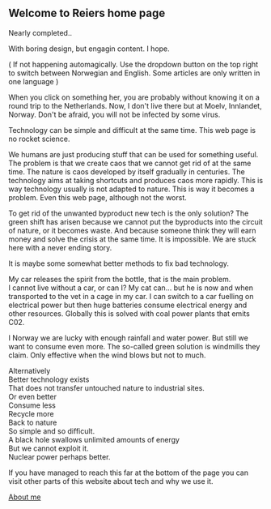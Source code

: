 ## Welcome to Reiers home page

Nearly completed..

With boring design, but engagin content. I hope.

( If not happening automagically.
Use the dropdown button on the top right to switch between Norwegian and English.
Some articles are only written in one language )

When you click on something her, 
you are probably without knowing it on a round trip to the Netherlands.
Now, I don't live there but at Moelv, Innlandet, Norway.
Don't be afraid, you will not be infected by some virus.  

Technology can be simple and difficult at the same time.
This web page is no rocket science.

We humans are just producing stuff that can be used for something useful.
The problem is that we create caos that we cannot get rid of at the same time.
The nature is caos developed by itself gradually in centuries.
The technology aims at taking shortcuts and produces caos more rapidly.
This is way technology usually is not adapted to nature.
This is way it becomes a problem.
Even this web page, although not the worst.

To get rid of the unwanted byproduct new tech is the only solution?
The green shift has arisen because we cannot put the byproducts
into the circuit of nature, or it becomes waste.
And because someone think they will earn money and solve the crisis at the 
same time. It is impossible. We are stuck here with a never ending story.

It is maybe some somewhat better methods to fix bad technology.

My car releases the spirit from the bottle, that is the main problem.  
I cannot live without a car, or can I? My cat can...
but he is now and when transported to the vet in a cage in my car. 
I can switch to a car fuelling on electrical power
but then huge batteries consume electrical energy and other resources.
Globally this is solved with coal power plants that emits C02.  

I Norway we are lucky with enough rainfall and water power.
But still we want to consume even more.
The so-called green solution is windmills they claim.
Only effective when the wind blows but not to much.

Alternatively  
Better technology exists  
That does not transfer untouched nature to industrial sites.  
Or even better  
Consume less  
Recycle more  
Back to nature  
So simple and so difficult.  
A black hole swallows unlimited amounts of energy  
But we cannot exploit it.  
Nuclear power perhaps better.  

If you have managed to reach this far at the bottom of the page
you can visit other parts of this website about tech and why we use it.

[About me](about/reier_en.md)
